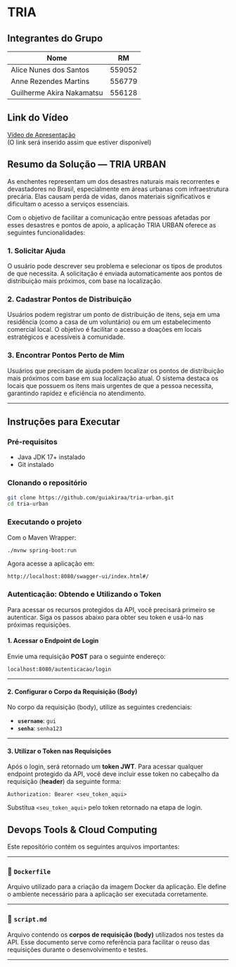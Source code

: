 # TRIA

## Integrantes do Grupo

| Nome                      | RM      |
|---------------------------|---------|
| Alice Nunes dos Santos    | 559052  |
| Anne Rezendes Martins     | 556779  |
| Guilherme Akira Nakamatsu | 556128  |

## Link do Vídeo

[Vídeo de Apresentação](#)  
(O link será inserido assim que estiver disponível)

## Resumo da Solução — TRIA URBAN

As enchentes representam um dos desastres naturais mais recorrentes e devastadores no Brasil, especialmente em áreas urbanas com infraestrutura precária. Elas causam perda de vidas, danos materiais significativos e dificultam o acesso a serviços essenciais.

Com o objetivo de facilitar a comunicação entre pessoas afetadas por esses desastres e pontos de apoio, a aplicação TRIA URBAN oferece as seguintes funcionalidades:

### 1. Solicitar Ajuda
O usuário pode descrever seu problema e selecionar os tipos de produtos de que necessita. A solicitação é enviada automaticamente aos pontos de distribuição mais próximos, com base na localização.

### 2. Cadastrar Pontos de Distribuição
Usuários podem registrar um ponto de distribuição de itens, seja em uma residência (como a casa de um voluntário) ou em um estabelecimento comercial local. O objetivo é facilitar o acesso a doações em locais estratégicos e acessíveis à comunidade.

### 3. Encontrar Pontos Perto de Mim
Usuários que precisam de ajuda podem localizar os pontos de distribuição mais próximos com base em sua localização atual. O sistema destaca os locais que possuem os itens mais urgentes de que a pessoa necessita, garantindo rapidez e eficiência no atendimento.

---

## Instruções para Executar

### Pré-requisitos

- Java JDK 17+ instalado
- Git instalado

### Clonando o repositório

```bash
git clone https://github.com/guiakiraa/tria-urban.git
cd tria-urban
```

### Executando o projeto

Com o Maven Wrapper:

```bash
./mvnw spring-boot:run
```

Agora acesse a aplicação em:

```
http://localhost:8080/swagger-ui/index.html#/
```

### Autenticação: Obtendo e Utilizando o Token

Para acessar os recursos protegidos da API, você precisará primeiro se autenticar. Siga os passos abaixo para obter seu token e usá-lo nas próximas requisições.

#### 1. Acessar o Endpoint de Login

Envie uma requisição **POST** para o seguinte endereço:

`localhost:8080/autenticacao/login`

---

#### 2. Configurar o Corpo da Requisição (Body)

No corpo da requisição (body), utilize as seguintes credenciais:

* **`username`**: `gui`
* **`senha`**: `senha123`

---

#### 3. Utilizar o Token nas Requisições

Após o login, será retornado um **token JWT**. Para acessar qualquer endpoint protegido da API, você deve incluir esse token no cabeçalho da requisição (**header**) da seguinte forma:

```
Authorization: Bearer <seu_token_aqui>
```

Substitua `<seu_token_aqui>` pelo token retornado na etapa de login.

## Devops Tools & Cloud Computing

Este repositório contém os seguintes arquivos importantes:

---

### 📄 `Dockerfile`

Arquivo utilizado para a criação da imagem Docker da aplicação. Ele define o ambiente necessário para a aplicação ser executada corretamente.

---

### 📄 `script.md`

Arquivo contendo os **corpos de requisição (body)** utilizados nos testes da API. Esse documento serve como referência para facilitar o reuso das requisições durante o desenvolvimento e testes.

---
